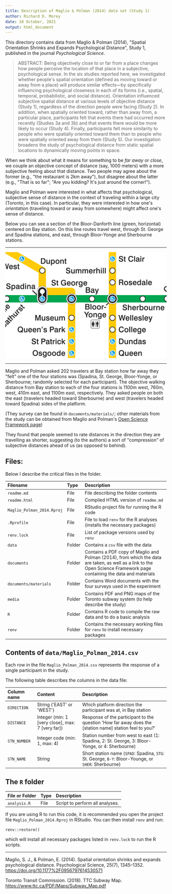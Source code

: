```yaml
---
title: Description of Maglio & Polman (2014) data set (Study 1)
author: Richard D. Morey
date: 18 October, 2021
output: html_document
---
```


This directory contains data from Maglio & Polman (2014), "Spatial Orientation Shrinks and Expands Psychological Distance", Study 1, published in the journal *Psychological Science*. 

> ABSTRACT: Being objectively close to or far from a place changes how people perceive the location of that place in a subjective, psychological sense. In the six studies reported here, we investigated whether people's spatial orientation (defined as moving toward or away from a place) will produce similar effects—by specifically influencing psychological closeness in each of its forms (i.e., spatial, temporal, probabilistic, and social distance). Orientation influenced subjective spatial distance at various levels of objective distance (Study 1), regardless of the direction people were facing (Study 2). In addition, when spatially oriented toward, rather than away from, a particular place, participants felt that events there had occurred more recently (Studies 3a and 3b) and that events there would be more likely to occur (Study 4). Finally, participants felt more similarity to people who were spatially oriented toward them than to people who were spatially oriented away from them (Study 5). Our investigation broadens the study of psychological distance from static spatial locations to dynamically moving points in space.

When we think about what it means for something to be *far away* or *close*, we couple an objective concept of distance (say, 1000 meters) with a more subjective feeling about that distance. Two people may agree about the former (e.g., "the restaurant is 2km away"), but disagree about the latter (e.g., "That is so far"; "Are you kidding? It's just around the corner!").  

Maglio and Polman were interested in what affects that psychological, subjective sense of distance in the context of traveling within a large city (Toronto, in this case). In particular, they were interested in how one's *orientation* (traveling toward or away from somewhere) might affect one's sense of distance.

Below you can see a section of the Bloor-Danforth line (green, horizontal) centered on Bay station. On this line routes travel west, through St. George and Spadina stations, and east, through Bloor-Yonge and Sherbourne stations.

---

![The five stations involved in the study, on the horizontal green line.](media/Subway_magnified.png)

---

Maglio and Polman asked 202 travelers at Bay station how far away they "felt" one of the four stations was (Spadina, St. George, Bloor-Yonge, or Sherbourne; randomly selected for each participant). The objective walking distance from Bay station to each of the four stations is 1100m west, 760m, west, 410m east, and 1100m east, respectively. They asked people on both the east (travelers headed toward Sherbourne) and west (travelers headed toward Spadina) sides of the platform.

(They survey can be found in `documents/materials/`; other materials from the study can be obtained from Maglio and Polman's [Open Science Framework page](https://osf.io/7rajd/))

They found that people seemed to rate distances in the direction they are travelling as shorter, suggesting (to the authors) a sort of "compression" of subjective distances ahead of us (as opposed to behind).


## Files:

Below I describe the critical files in the folder.

| Filename                | Type      | Description |
|:------------------------|:------|:------------|
| `readme.md`             | File    | File describing the folder contents |
| `readme.html`           | File    | Compiled HTML version of `readme.md` |
| `Maglio_Polman_2014.Rproj` | File | RStudio project file for running the R code |
| `.Rprofile` | File | File to load `renv` for the R analyses (installs the necessary packages) |
| `renv.lock` | File | List of package versions used by `renv` |
| `data`  | Folder | Contains a `csv` file with the data |
| `documents` | Folder | Contains a PDF copy of Maglio and Polman (2014), from which the data are taken, as well as a link to the Open Science Framework page containing the data and materials |
| `documents/materials` | Folder | Contains Word documents with the four surveys used in the experiment |
| `media` | Folder | Contains PDF and PNG maps of the Toronto subway system (to help describe the study) |
| `R` | Folder | Contains R code to compile the raw data and to do a basic analysis |
| `renv` | Folder | Contains the necessary working files for `renv` to install necessary packages  |


## Contents of `data/Maglio_Polman_2014.csv`

Each row in the file `Maglio_Polman_2014.csv` represents the response of a single participant in the study.

The following table describes the columns in the data file:

| Column name   | Content | Description    |
|:--------------|:--------|:---------------|
| `DIRECTION`   | String ('EAST' or 'WEST') | Which platform direction the participant was at, in Bay station |
| `DISTANCE`    | Integer (min: 1 [very close], max: 7 [very far]) | Response of the participant to the question 'How far away does the [station name] station feel to you?' |
| `STN_NUMBER`  | Integer code (min: 1, max: 4) | Station number from west to east (1: Spadina, 2: St. George, 3: Bloor-Yonge, or 4: Sherbourne) |
| `STN_NAME`    | String | Short station name (`SPAD`: Spadina, `STG`: St. George, `B-Y`: Bloor-Younge, or `SHER`: Sherbourne) 


## The `R` folder

| File or Folder    | Type | Description      |
|:------------------|:-----|:-----------------|
| `analysis.R`      | File | Script to perform all analyses. |

If you are using R to run this code, it is recommended you open the project file `Maglio_Polman_2014.Rproj` in RStudio. You can then install `renv` and run:

```
renv::restore()
```

which will install all necessary packages listed in `renv.lock` to run the R scripts.


---

Maglio, S. J., & Polman, E. (2014). Spatial orientation shrinks and expands psychological distance. Psychological Science, 25(7), 1345–1352. https://doi.org/10.1177%2F0956797614530571

Toronto Transit Commission. (2018). TTC Subway Map. https://www.ttc.ca/PDF/Maps/Subway_Map.pdf

